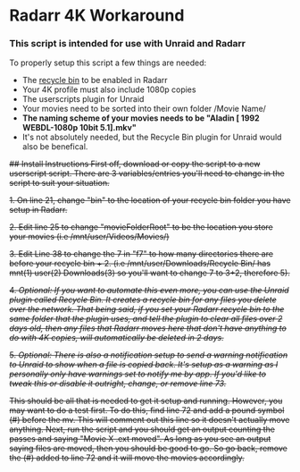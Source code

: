 # Radarr 4K Workaround

### This script is intended for use with Unraid and Radarr
To properly setup this script a few things are needed:
* The [recycle bin](https://imgur.com/a/V573c6n) to be enabled in Radarr
* Your 4K profile must also include 1080p copies
* The userscripts plugin for Unraid
* Your movies need to be sorted into their own folder /Movie Name/
* **The naming scheme of your movies needs to be "Aladin [ 1992 WEBDL-1080p 10bit 5.1].mkv"**
* It's not absolutely needed, but the Recycle Bin plugin for Unraid would also be benefical.


~~## Install Instructions
First off, download or copy the script to a new userscript script. There are 3 variables/entries you'll need to change in the script to suit your situation.~~

~~1. On line 21, change "bin" to the location of your recycle bin folder you have setup in Radarr.~~

~~2. Edit line 25 to change "movieFolderRoot" to be the location you store your movies (i.e /mnt/user/Videos/Movies/)~~

~~3. Edit Line 38 to change the 7 in "f7" to how many directories there are before your recycle bin + 2. (i.e /mnt/user/Downloads/Recycle Bin/ has mnt(1) user(2) Downloads(3) so you'll want to change 7 to 3+2, therefore 5).~~

~~4. *Optional: If you want to automate this even more, you can use the Unraid plugin called Recycle Bin. It creates a recycle bin for any files you delete over the network. That being said, if you set your Radarr recycle bin to the same folder that the plugin uses, and tell the plugin to clear all files over 2 days old, then any files that Radarr moves here that don't have anything to do with 4K copies, will automatically be deleted in 2 days.*~~

~~5. *Optional: There is also a notification setup to send a warning notification to Unraid to show when a file is copied back. It's setup as a warning as I personally only have warnings set to notify me by app. If you'd like to tweak this or disable it outright, change, or remove line 73.*~~

~~This should be all that is needed to get it setup and running. However, you may want to do a test first. To do this, find line 72 and add a pound symbol (#) before the mv. This will comment out this line so it doesn't actually move anything. Next, run the script and you should get an output counting the passes and saying "Movie X .ext moved". As long as you see an output saying files are moved, then you should be good to go. So go back, remove the (#) added to line 72 and it will move the movies accordingly.~~

